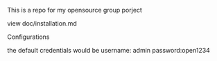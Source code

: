 This is  a repo for my opensource group porject

view doc/installation.md

Configurations


the default credentials would be 
username: admin
password:open1234


